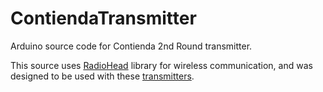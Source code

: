 # ContiendaTransmitter
Arduino source code for Contienda 2nd Round transmitter.

This source uses [RadioHead](http://www.airspayce.com/mikem/arduino/RadioHead/) library for wireless communication, and was designed to be used with these [transmitters](https://www.sparkfun.com/products/10534).
